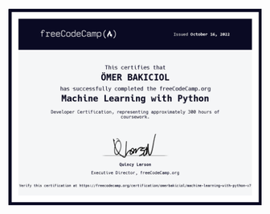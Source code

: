 ![Image](https://github.com/weincreative/Machine-Learning-with-Python-Projects-Main/blob/main/Certificate.PNG)
